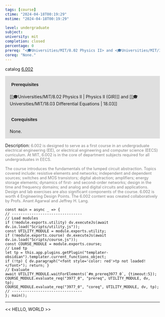 ```yaml
---
tags: [course]
ctime: "2024-04-18T00:19:29"
mstime: "2024-04-18T00:19:29"

level: undergraduate
subject: 
university: mit
completion: closed
percentage: 0
prereq: "<🎓Universities/MIT/8.02 Physics II> and <🎓Universities/MIT/18.03 Differential Equations>"
coreq: "None."
---
```


catalog [6.002](https://ocw.mit.edu/courses/6-002-circuits-and-electronics-spring-2007/)

<span style="display: block; padding: 15px; background-color: rgb(100, 100, 100, 0.2);"><font id="m_prereq3977_0" style="display: block; font-family: Arial, sans-serif; font-weight: bold; padding: 5px">Prerequisites</font><br><span id="prereq3977_0">[[🎓Universities/MIT/8.02 Physics II | Physics II (GIR)]] and [[🎓Universities/MIT/18.03 Differential Equations | 18.03]]</span></span>
<span style="display: block; padding: 15px; background-color: rgb(100, 100, 100, 0.2);"><font id="m_coreq3977_0" style="display: block; font-family: Arial, sans-serif; font-weight: bold; padding: 5px">Corequisites</font><br><span id="coreq3977_0">None.</span></span>

<font style="">Description:</font>
<font style="color: grey; font-size: 0.8rem;">6.002 is designed to serve as a first course in an undergraduate electrical engineering (EE), or electrical engineering and computer science (EECS) curriculum. At MIT, 6.002 is in the core of department subjects required for all undergraduates in EECS.<br><br>The course introduces the fundamentals of the lumped circuit abstraction. Topics covered include: resistive elements and networks; independent and dependent sources; switches and MOS transistors; digital abstraction; amplifiers; energy storage elements; dynamics of first- and second-order networks; design in the time and frequency domains; and analog and digital circuits and applications. Design and lab exercises are also significant components of the course. 6.002 is worth 4 Engineering Design Points. The 6.002 content was created collaboratively by Profs. Anant Agarwal and Jeffrey H. Lang.</font>

```dataviewjs
const main = async _ => {
// --------------------------------
// Load modules
if (!module.exports.utility) dv.executeJs(await dv.io.load("Scripts/utility.js"));
const UTILITY_MODULE = module.exports.utility;
if (!module.exports.course) dv.executeJs(await dv.io.load("Scripts/course.js"));
const COURSE_MODULE = module.exports.course;
// Load tp
let tp = this.app.plugins.getPlugin("templater-obsidian").templater.current_functions_object;
if (!tp) { dv.paragraph("<font style='color: red'>tp not loaded!</font>"); return; }
// Evaluate
await UTILITY_MODULE.waitForElements(`#m_prereq3977_0`, {timeout:5});
COURSE_MODULE.evaluate_req("3977_0", "prereq", UTILITY_MODULE, dv, tp);
COURSE_MODULE.evaluate_req("3977_0", "coreq", UTILITY_MODULE, dv, tp);
// --------------------------------
}; main();
```

---

<< HELLO, WORLD >>
